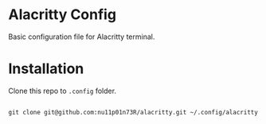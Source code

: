 # Alacritty Config


Basic configuration file for Alacritty terminal. 


# Installation


Clone this repo to `.config` folder.


```shell

git clone git@github.com:nu11p01n73R/alacritty.git ~/.config/alacritty
```

